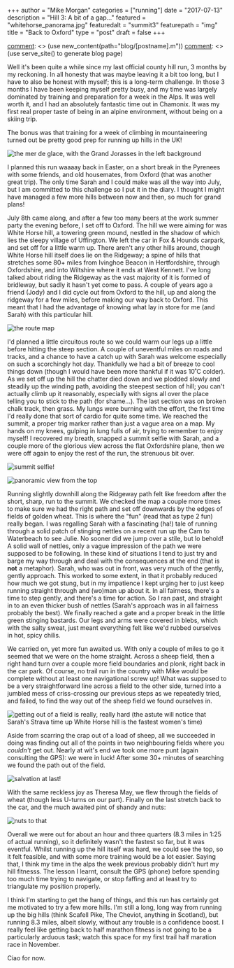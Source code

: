 +++
author = "Mike Morgan"
categories = ["running"]
date = "2017-07-13"
description = "Hill 3: A bit of a gap..."
featured = "whitehorse_panorama.jpg"
featuredalt = "summit3"
featurepath = "img"
title = "Back to Oxford"
type = "post"
draft = false
+++

[comment]: <> (this is how you make a comment in markdown)
[comment]: <> (use new_content(path="blog/[postname].m"))
[comment]: <> (use serve_site() to generate blog page)

Well it's been quite a while since my last official county hill run, 3 months by my reckoning.  In all honesty that was maybe leaving it a bit too long, but I have to also be honest with myself; this is a long-term challenge.  In those 3 months I have been keeping myself pretty busy, and my time was largely dominated by training and preparation for a week in the Alps.  It was well worth it, and I had an absolutely fantastic time out in Chamonix.  It was my first real proper taste of being in an alpine environment, without being on a skiing trip.

The bonus was that training for a week of climbing in mountaineering turned out be pretty good prep for running up hills in the UK!

![the mer de glace, with the Grand Jorasses in the left background][1]


I planned this run waaaay back in Easter, on a short break in the Pyrenees with some friends, and old housemates, from Oxford (that was another great trip).  The only time Sarah and I could make was all the way into July, but I am committed to this challenge so I put it in the diary.  I thought I might have managed a few more hills between now and then, so much for grand plans!

July 8th came along, and after a few too many beers at the work summer party the evening before, I set off to Oxford.  The hill we were aiming for was White Horse hill, a towering green mound, nestled in the shadow of which lies the sleepy village of Uffington.  We left the car in Fox & Hounds carpark, and set off for a little warm up.  There aren't any other hills around, though White Horse hill itself does lie on the Ridgeway; a spine of hills that stretches some 80+ miles from Ivinghoe Beacon in Hertfordshire, through Oxfordshire, and into Wiltshire where it ends at West Kennett.  I've long talked about riding the Ridgeway as the vast majority of it is formed of bridleway, but sadly it hasn't yet come to pass.  A couple of years ago a friend (Jody) and I did cycle out from Oxford to the hill, up and along the ridgeway for a few miles, before making our way back to Oxford.  This meant that I had the advantage of knowing what lay in store for me (and Sarah) with this particular hill.

![the route map][2]

I'd planned a little circuitous route so we could warm our legs up a little before hitting the steep section.  A couple of uneventful miles on roads and tracks, and a chance to have a catch up with Sarah was welcome especially on such a scorchingly hot day.  Thankfully we had a bit of breeze to cool things down (though I would have been more thankful if it was 10˚C colder).  As we set off up the hill the chatter died down and we plodded slowly and steadily up the winding path, avoiding the steepest section of hill; you can't actually climb up it reasonably, especially with signs all over the place telling you to stick to the path (for shame...).  The last section was on broken chalk track, then grass.  My lungs were burning with the effort, the first time I'd really done that sort of cardio for quite some time.  We reached the summit, a proper trig marker rather than just a vague area on a map.  My hands on my knees, gulping in lung fulls of air, trying to remember to enjoy myself!  I recovered my breath, snapped a summit selfie with Sarah, and a couple more of the glorious view across the flat Oxfordshire plane, then we were off again to enjoy the rest of the run, the strenuous bit over.

![summit selfie!][3]

![panoramic view from the top][4]

Running slightly downhill along the Ridgeway path felt like freedom after the short, sharp, run to the summit.  We checked the map a couple more times to make sure we had the right path and set off downwards by the edges of fields of golden wheat.  This is where the "fun" (read that as type 2 fun) really began.  I was regalling Sarah with a fascinating (ha!) tale of running through a solid patch of stinging nettles on a recent run up the Cam to Waterbeach to see Julie.  No sooner did we jump over a stile, but lo behold!  A solid wall of nettles, only a vague impression of the path we were supposed to be following.  In these kind of situations I tend to just try and barge my way through and deal with the consequences at the end (that is __not__ a metaphor).  Sarah, who was out in front, was very much of the gently, gently approach.  This worked to some extent, in that it probably reduced how much we got stung, but in my impatience I kept urging her to just keep running straight through and (wo)man up about it.  In all fairness, there's a time to step gently, and there's a time for action.  So I ran past, and straight in to an even thicker bush of nettles (Sarah's approach was in all fairness probably the best).  We finally reached a gate and a proper break in the little green stinging bastards.  Our legs and arms were covered in blebs, which with the salty sweat, just meant everything felt like we'd rubbed ourselves in hot, spicy chilis.

We carried on, yet more fun awaited us.  With only a couple of miles to go it seemed that we were on the home straight.  Across a sheep field, then a right hand turn over a couple more field boundaries and plonk, right back in the car park.  Of course, no trail run in the country with Mike would be complete without at least one navigational screw up!  What was supposed to be a very straightforward line across a field to the other side, turned into a jumbled mess of criss-crossing our previous steps as we repeatedly tried, and failed, to find the way out of the sheep field we found ourselves in. 

![getting out of a field is really, really hard][5]
(the astute will notice that Sarah's Strava time up White Horse hill is the fastest women's time)

Aside from scarring the crap out of a load of sheep, all we succeeded in doing was finding out all of the points in two neighbouring fields where you _couldn't_ get out.  Nearly at wit's end we took one more punt (again consulting the GPS): we were in luck!  After some 30+ minutes of searching we found the path out of the field.

![salvation at last!][6]

With the same reckless joy as Theresa May, we flew through the fields of wheat (though less U-turns on our part).  Finally on the last stretch back to the car, and the much awaited pint of shandy and nuts:

![nuts to that][7]

Overall we were out for about an hour and three quarters (8.3 miles in 1:25 of actual running), so it definitely wasn't the fastest so far, but it was eventful.  Whilst running up the hill itself was hard, we could see the top, so it felt feasible, and with some more training would be a lot easier. Saying that, I think my time in the alps the week previous probably didn't hurt my hill fitnesss.  The lesson I learnt, consult the GPS (phone) before spending too much time trying to navigate, or stop faffing and at least try to triangulate my position properly.

I think I'm starting to get the hang of things, and this run has certainly got me motivated to try a few more hills.  I'm still a long, long way from running up the big hills (think Scafell Pike, The Cheviot, anything in Scotland), but running 8.3 miles, albeit slowly, without any trouble is a confidence boost.  I really feel like getting back to half marathon fitness is not going to be a particularly arduous task; watch this space for my first trail half maration race in November.

Ciao for now.

[1]: /img/chamonix.jpg
[2]: /img/whitehorse_map.jpg
[3]: /img/summit_selfie3.jpg
[4]: /img/whitehorse_panorama.jpg
[5]: /img/whitehorse_lost.jpg
[6]: /img/the_path.jpg
[7]: /img/whitehorse_beer.jpg